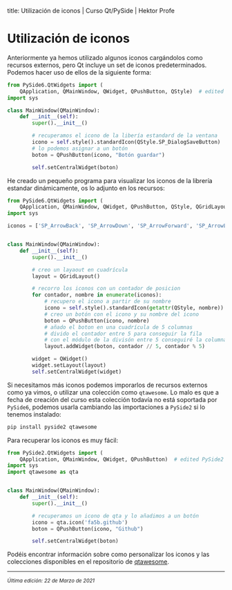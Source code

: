title: Utilización de iconos | Curso Qt/PySide | Hektor Profe

# Utilización de iconos

Anteriormente ya hemos utilizado algunos iconos cargándolos como recursos externos, pero Qt incluye un set de iconos predeterminados. Podemos hacer uso de ellos de la siguiente forma:

```python
from PySide6.QtWidgets import (
    QApplication, QMainWindow, QWidget, QPushButton, QStyle)  # edited
import sys

class MainWindow(QMainWindow):
    def __init__(self):
        super().__init__()

        # recuperamos el icono de la libería estandard de la ventana
        icono = self.style().standardIcon(QStyle.SP_DialogSaveButton)
        # lo podemos asignar a un botón
        boton = QPushButton(icono, "Botón guardar")

        self.setCentralWidget(boton)
```

He creado un pequeño programa para visualizar los iconos de la librería estandar dinámicamente, os lo adjunto en los recursos:

```python
from PySide6.QtWidgets import (
    QApplication, QMainWindow, QWidget, QPushButton, QStyle, QGridLayout)
import sys

iconos = ['SP_ArrowBack', 'SP_ArrowDown', 'SP_ArrowForward', 'SP_ArrowLeft', 'SP_ArrowRight', 'SP_ArrowUp', 'SP_BrowserReload', 'SP_BrowserStop', 'SP_CommandLink', 'SP_ComputerIcon', 'SP_CustomBase', 'SP_DesktopIcon', 'SP_DialogApplyButton', 'SP_DialogCancelButton', 'SP_DialogCloseButton', 'SP_DialogDiscardButton', 'SP_DialogHelpButton', 'SP_DialogNoButton', 'SP_DialogOkButton', 'SP_DialogOpenButton', 'SP_DialogResetButton', 'SP_DialogSaveButton', 'SP_DialogYesButton', 'SP_DirClosedIcon', 'SP_DirHomeIcon', 'SP_DirIcon', 'SP_DirLinkIcon', 'SP_DirOpenIcon', 'SP_DockWidgetCloseButton', 'SP_DriveCDIcon', 'SP_DriveDVDIcon', 'SP_DriveFDIcon', 'SP_DriveHDIcon', 'SP_DriveNetIcon', 'SP_FileDialogBack', 'SP_FileDialogContentsView', 'SP_FileDialogDetailedView', 'SP_FileDialogEnd', 'SP_FileDialogInfoView', 'SP_FileDialogListView', 'SP_FileDialogNewFolder', 'SP_FileDialogStart', 'SP_FileDialogToParent', 'SP_FileIcon', 'SP_FileLinkIcon', 'SP_MediaPause', 'SP_MediaPlay', 'SP_MediaSeekBackward', 'SP_MediaSeekForward', 'SP_MediaSkipBackward', 'SP_MediaSkipForward', 'SP_MediaStop', 'SP_MediaVolume', 'SP_MediaVolumeMuted', 'SP_MessageBoxCritical', 'SP_MessageBoxInformation', 'SP_MessageBoxQuestion', 'SP_MessageBoxWarning', 'SP_TitleBarCloseButton', 'SP_TitleBarContextHelpButton', 'SP_TitleBarMaxButton', 'SP_TitleBarMenuButton', 'SP_TitleBarMinButton', 'SP_TitleBarNormalButton', 'SP_TitleBarShadeButton', 'SP_TitleBarUnshadeButton', 'SP_ToolBarHorizontalExtensionButton', 'SP_ToolBarVerticalExtensionButton', 'SP_TrashIcon', 'SP_VistaShield']


class MainWindow(QMainWindow):
    def __init__(self):
        super().__init__()

        # creo un layaout en cuadrícula
        layout = QGridLayout()

        # recorro los iconos con un contador de posicion
        for contador, nombre in enumerate(iconos):
            # recupero el icono a partir de su nombre
            icono = self.style().standardIcon(getattr(QStyle, nombre))
            # creo un botón con el icono y su nombre del icono
            boton = QPushButton(icono, nombre)
            # añado el boton en una cuadrícula de 5 columnas
            # divido el contador entre 5 para conseguir la fila
            # con el módulo de la divisón entre 5 conseguiré la columna
            layout.addWidget(boton, contador // 5, contador % 5)

        widget = QWidget()
        widget.setLayout(layout)
        self.setCentralWidget(widget)
```

Si necesitamos más iconos podemos imporarlos de recursos externos como ya vimos, o utilizar una colección como `qtawesome`. Lo malo es que a fecha de creación del curso esta colección todavía no está soportada por `PySide6`, podemos usarla cambiando las importaciones a `PySide2` si lo tenemos instalado:

```bash
pip install pyside2 qtawesome
```

Para recuperar los iconos es muy fácil:

```python
from PySide2.QtWidgets import (
    QApplication, QMainWindow, QWidget, QPushButton)  # edited PySide2
import sys
import qtawesome as qta


class MainWindow(QMainWindow):
    def __init__(self):
        super().__init__()

        # recuperamos un icono de qta y lo añadimos a un botón
        icono = qta.icon('fa5b.github')
        boton = QPushButton(icono, "Github")

        self.setCentralWidget(boton)
```

Podéis encontrar información sobre como personalizar los iconos y las colecciones disponibles en el repositorio de [qtawesome](https://github.com/spyder-ide/qtawesome#supported-fonts).



___
<small class="edited"><i>Última edición: 22 de Marzo de 2021</i></small>